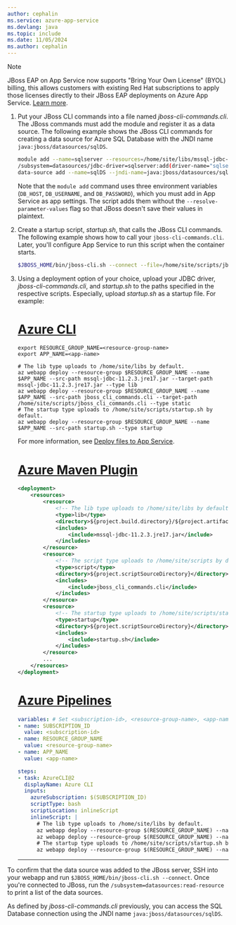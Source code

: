 ```yaml
---
author: cephalin
ms.service: azure-app-service
ms.devlang: java
ms.topic: include
ms.date: 11/05/2024
ms.author: cephalin
---
```


> [!NOTE]
> JBoss EAP on App Service now supports "Bring Your Own License" (BYOL) billing, this allows customers with existing Red Hat subscriptions to apply those licenses directly to their JBoss EAP deployments on Azure App Service. [Learn more](https://aka.ms/byol-eap-jboss).

1. Put your JBoss CLI commands into a file named *jboss-cli-commands.cli*. The JBoss commands must add the module and register it as a data source. The following example shows the JBoss CLI commands for creating a data source for Azure SQL Database with the JNDI name `java:jboss/datasources/sqlDS`.

    ```bash
    module add --name=sqlserver --resources=/home/site/libs/mssql-jdbc-11.2.3.jre17.jar
    /subsystem=datasources/jdbc-driver=sqlserver:add(driver-name="sqlserver",driver-module-name="sqlserver",driver-class-name="com.microsoft.sqlserver.jdbc.SQLServerDriver",driver-xa-datasource-class-name="com.microsoft.sqlserver.jdbc.SQLServerXADataSource")
    data-source add --name=sqlDS --jndi-name=java:jboss/datasources/sqlDS --driver-name=sqlserver --connection-url="jdbc:sqlserver://\${env.DB_HOST}:1433;databaseName=master" --user-name="\${env.DB_USERNAME}" --password="\${env.DB_PASSWORD}" --validate-on-match=true --background-validation=false --valid-connection-checker-class-name=org.jboss.jca.adapters.jdbc.extensions.mssql.MSSQLValidConnectionChecker --exception-sorter-class-name=org.jboss.jca.adapters.jdbc.extensions.mssql.MSSQLExceptionSorter
    ```

    Note that the `module add` command uses three environment variables (`DB_HOST`, `DB_USERNAME`, and `DB_PASSWORD`), which you must add in App Service as app settings. The script adds them without the `--resolve-parameter-values` flag so that JBoss doesn't save their values in plaintext.

1. Create a startup script, *startup.sh*, that calls the JBoss CLI commands. The following example shows how to call your `jboss-cli-commands.cli`. Later, you'll configure App Service to run this script when the container starts.

    ```bash
    $JBOSS_HOME/bin/jboss-cli.sh --connect --file=/home/site/scripts/jboss_cli_commands.cli
    ```

1. Using a deployment option of your choice, upload your JDBC driver, *jboss-cli-commands.cli*, and *startup.sh* to the paths specified in the respective scripts. Especially, upload *startup.sh* as a startup file. For example:
    
    # [Azure CLI](#tab/cli)

    ```azurecli-interactive
    export RESOURCE_GROUP_NAME=<resource-group-name>
    export APP_NAME=<app-name>

    # The lib type uploads to /home/site/libs by default.
    az webapp deploy --resource-group $RESOURCE_GROUP_NAME --name $APP_NAME --src-path mssql-jdbc-11.2.3.jre17.jar --target-path mssql-jdbc-11.2.3.jre17.jar --type lib
    az webapp deploy --resource-group $RESOURCE_GROUP_NAME --name $APP_NAME --src-path jboss_cli_commands.cli --target-path /home/site/scripts/jboss_cli_commands.cli --type static
    # The startup type uploads to /home/site/scripts/startup.sh by default.
    az webapp deploy --resource-group $RESOURCE_GROUP_NAME --name $APP_NAME --src-path startup.sh --type startup
    ```

    For more information, see [Deploy files to App Service](../../deploy-zip.md).

    # [Azure Maven Plugin](#tab/maven)

    ```xml
    <deployment>
        <resources>
            <resource>
                <!-- The lib type uploads to /home/site/libs by default. -->
                <type>lib</type>
                <directory>${project.build.directory}/${project.artifactId}/META-INF/lib</directory> <!-- Assume driver is part of POM dependencies. -->
                <includes>
                    <include>mssql-jdbc-11.2.3.jre17.jar</include>
                </includes>
            </resource>
            <resource>
                <!-- The script type uploads to /home/site/scripts by default. -->
                <type>script</type>
                <directory>${project.scriptSourceDirectory}</directory> <!-- Assume script is in src/main/scripts. -->
                <includes>
                    <include>jboss_cli_commands.cli</include>
                </includes>
            </resource>
            <resource>
                <!-- The startup type uploads to /home/site/scripts/startup.sh by default -->
                <type>startup</type>
                <directory>${project.scriptSourceDirectory}</directory> <!-- Assume script is in src/main/scripts. -->
                <includes>
                    <include>startup.sh</include>
                </includes>
            </resource>
            ...
        </resources>
    </deployment>
    ```

    # [Azure Pipelines](#tab/pipelines)

    ```YAML
    variables: # Set <subscription-id>, <resource-group-name>, <app-name> for your environment
    - name: SUBSCRIPTION_ID
      value: <subscription-id>
    - name: RESOURCE_GROUP_NAME
      value: <resource-group-name>
    - name: APP_NAME
      value: <app-name>
    
    steps: 
    - task: AzureCLI@2
      displayName: Azure CLI
      inputs:
        azureSubscription: $(SUBSCRIPTION_ID)
        scriptType: bash
        scriptLocation: inlineScript
        inlineScript: |
          # The lib type uploads to /home/site/libs by default.
          az webapp deploy --resource-group $(RESOURCE_GROUP_NAME) --name $(APP_NAME) --src-path mssql-jdbc-11.2.3.jre17.jar --target-path mssql-jdbc-11.2.3.jre17.jar --type lib
          az webapp deploy --resource-group $(RESOURCE_GROUP_NAME) --name $(APP_NAME) --src-path jboss_cli_commands.cli --target-path /home/site/scripts/jboss_cli_commands.cli --type static
          # The startup type uploads to /home/site/scripts/startup.sh by default.
          az webapp deploy --resource-group $(RESOURCE_GROUP_NAME) --name $(APP_NAME) --src-path startup.sh --type startup
    ```

    ---

To confirm that the data source was added to the JBoss server, SSH into your webapp and run `$JBOSS_HOME/bin/jboss-cli.sh --connect`. Once you're connected to JBoss, run the `/subsystem=datasources:read-resource` to print a list of the data sources.

As defined by *jboss-cli-commands.cli* previously, you can access the SQL Database connection using the JNDI name `java:jboss/datasources/sqlDS`.
